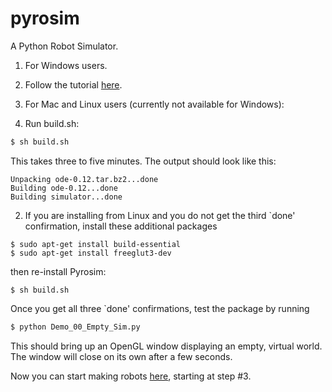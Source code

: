 # pyrosim
A Python Robot Simulator.

1. For Windows users.

  1. Follow the tutorial [here](https://youtu.be/tNGrxDftclA).

2. For Mac and Linux users (currently not available for Windows):

  1. Run build.sh:
  ```bash
  $ sh build.sh
  ```
  This takes three to five minutes. The output should look like this:
  ```
  Unpacking ode-0.12.tar.bz2...done
  Building ode-0.12...done
  Building simulator...done
  ```

  2. If you are installing from Linux and you do not get the third
  `done' confirmation, install these additional packages
  ```
  $ sudo apt-get install build-essential
  $ sudo apt-get install freeglut3-dev
  ```
  then re-install Pyrosim:
  ```
  $ sh build.sh
  ```

Once you get all three `done' confirmations, test the package by running
```bash
$ python Demo_00_Empty_Sim.py 
```
This should bring up an OpenGL window displaying an empty, virtual world.
The window will close on its own after a few seconds.

Now you can start making robots [here](https://www.reddit.com/r/ludobots/wiki/pyrosim/simulation),
starting at step #3.

